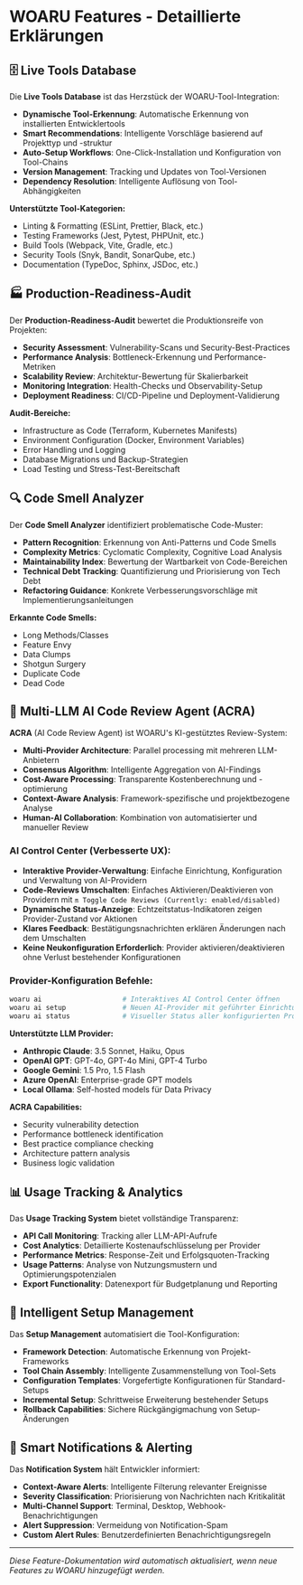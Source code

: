 # WOARU Features - Detaillierte Erklärungen

## 🗄️ Live Tools Database

Die **Live Tools Database** ist das Herzstück der WOARU-Tool-Integration:

- **Dynamische Tool-Erkennung**: Automatische Erkennung von installierten Entwicklertools
- **Smart Recommendations**: Intelligente Vorschläge basierend auf Projekttyp und -struktur
- **Auto-Setup Workflows**: One-Click-Installation und Konfiguration von Tool-Chains
- **Version Management**: Tracking und Updates von Tool-Versionen
- **Dependency Resolution**: Intelligente Auflösung von Tool-Abhängigkeiten

**Unterstützte Tool-Kategorien:**
- Linting & Formatting (ESLint, Prettier, Black, etc.)
- Testing Frameworks (Jest, Pytest, PHPUnit, etc.)
- Build Tools (Webpack, Vite, Gradle, etc.)
- Security Tools (Snyk, Bandit, SonarQube, etc.)
- Documentation (TypeDoc, Sphinx, JSDoc, etc.)

## 🏭 Production-Readiness-Audit

Der **Production-Readiness-Audit** bewertet die Produktionsreife von Projekten:

- **Security Assessment**: Vulnerability-Scans und Security-Best-Practices
- **Performance Analysis**: Bottleneck-Erkennung und Performance-Metriken
- **Scalability Review**: Architektur-Bewertung für Skalierbarkeit
- **Monitoring Integration**: Health-Checks und Observability-Setup
- **Deployment Readiness**: CI/CD-Pipeline und Deployment-Validierung

**Audit-Bereiche:**
- Infrastructure as Code (Terraform, Kubernetes Manifests)
- Environment Configuration (Docker, Environment Variables)
- Error Handling und Logging
- Database Migrations und Backup-Strategien
- Load Testing und Stress-Test-Bereitschaft

## 🔍 Code Smell Analyzer

Der **Code Smell Analyzer** identifiziert problematische Code-Muster:

- **Pattern Recognition**: Erkennung von Anti-Patterns und Code Smells
- **Complexity Metrics**: Cyclomatic Complexity, Cognitive Load Analysis
- **Maintainability Index**: Bewertung der Wartbarkeit von Code-Bereichen
- **Technical Debt Tracking**: Quantifizierung und Priorisierung von Tech Debt
- **Refactoring Guidance**: Konkrete Verbesserungsvorschläge mit Implementierungsanleitungen

**Erkannte Code Smells:**
- Long Methods/Classes
- Feature Envy
- Data Clumps
- Shotgun Surgery
- Duplicate Code
- Dead Code

## 🤖 Multi-LLM AI Code Review Agent (ACRA)

**ACRA** (AI Code Review Agent) ist WOARU's KI-gestütztes Review-System:

- **Multi-Provider Architecture**: Parallel processing mit mehreren LLM-Anbietern
- **Consensus Algorithm**: Intelligente Aggregation von AI-Findings
- **Cost-Aware Processing**: Transparente Kostenberechnung und -optimierung
- **Context-Aware Analysis**: Framework-spezifische und projektbezogene Analyse
- **Human-AI Collaboration**: Kombination von automatisierter und manueller Review

### **AI Control Center (Verbesserte UX):**
- **Interaktive Provider-Verwaltung**: Einfache Einrichtung, Konfiguration und Verwaltung von AI-Providern
- **Code-Reviews Umschalten**: Einfaches Aktivieren/Deaktivieren von Providern mit `🔛 Toggle Code Reviews (Currently: enabled/disabled)`
- **Dynamische Status-Anzeige**: Echtzeitstatus-Indikatoren zeigen Provider-Zustand vor Aktionen
- **Klares Feedback**: Bestätigungsnachrichten erklären Änderungen nach dem Umschalten
- **Keine Neukonfiguration Erforderlich**: Provider aktivieren/deaktivieren ohne Verlust bestehender Konfigurationen

### **Provider-Konfiguration Befehle:**
```bash
woaru ai                    # Interaktives AI Control Center öffnen
woaru ai setup              # Neuen AI-Provider mit geführter Einrichtung hinzufügen
woaru ai status             # Visueller Status aller konfigurierten Provider anzeigen
```

**Unterstützte LLM Provider:**
- **Anthropic Claude**: 3.5 Sonnet, Haiku, Opus
- **OpenAI GPT**: GPT-4o, GPT-4o Mini, GPT-4 Turbo
- **Google Gemini**: 1.5 Pro, 1.5 Flash
- **Azure OpenAI**: Enterprise-grade GPT models
- **Local Ollama**: Self-hosted models für Data Privacy

**ACRA Capabilities:**
- Security vulnerability detection
- Performance bottleneck identification
- Best practice compliance checking
- Architecture pattern analysis
- Business logic validation

## 📊 Usage Tracking & Analytics

Das **Usage Tracking System** bietet vollständige Transparenz:

- **API Call Monitoring**: Tracking aller LLM-API-Aufrufe
- **Cost Analytics**: Detaillierte Kostenaufschlüsselung per Provider
- **Performance Metrics**: Response-Zeit und Erfolgsquoten-Tracking
- **Usage Patterns**: Analyse von Nutzungsmustern und Optimierungspotenzialen
- **Export Functionality**: Datenexport für Budgetplanung und Reporting

## 🔧 Intelligent Setup Management

Das **Setup Management** automatisiert die Tool-Konfiguration:

- **Framework Detection**: Automatische Erkennung von Projekt-Frameworks
- **Tool Chain Assembly**: Intelligente Zusammenstellung von Tool-Sets
- **Configuration Templates**: Vorgefertigte Konfigurationen für Standard-Setups
- **Incremental Setup**: Schrittweise Erweiterung bestehender Setups
- **Rollback Capabilities**: Sichere Rückgängigmachung von Setup-Änderungen

## 🎯 Smart Notifications & Alerting

Das **Notification System** hält Entwickler informiert:

- **Context-Aware Alerts**: Intelligente Filterung relevanter Ereignisse
- **Severity Classification**: Priorisierung von Nachrichten nach Kritikalität
- **Multi-Channel Support**: Terminal, Desktop, Webhook-Benachrichtigungen
- **Alert Suppression**: Vermeidung von Notification-Spam
- **Custom Alert Rules**: Benutzerdefinierten Benachrichtigungsregeln

---

*Diese Feature-Dokumentation wird automatisch aktualisiert, wenn neue Features zu WOARU hinzugefügt werden.*